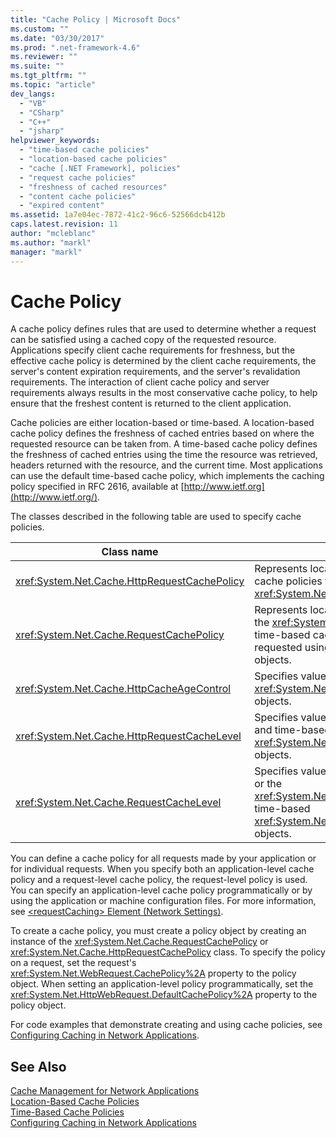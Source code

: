 ```yaml
---
title: "Cache Policy | Microsoft Docs"
ms.custom: ""
ms.date: "03/30/2017"
ms.prod: ".net-framework-4.6"
ms.reviewer: ""
ms.suite: ""
ms.tgt_pltfrm: ""
ms.topic: "article"
dev_langs: 
  - "VB"
  - "CSharp"
  - "C++"
  - "jsharp"
helpviewer_keywords: 
  - "time-based cache policies"
  - "location-based cache policies"
  - "cache [.NET Framework], policies"
  - "request cache policies"
  - "freshness of cached resources"
  - "content cache policies"
  - "expired content"
ms.assetid: 1a7e04ec-7872-41c2-96c6-52566dcb412b
caps.latest.revision: 11
author: "mcleblanc"
ms.author: "markl"
manager: "markl"
---
```

# Cache Policy
A cache policy defines rules that are used to determine whether a request can be satisfied using a cached copy of the requested resource. Applications specify client cache requirements for freshness, but the effective cache policy is determined by the client cache requirements, the server's content expiration requirements, and the server's revalidation requirements. The interaction of client cache policy and server requirements always results in the most conservative cache policy, to help ensure that the freshest content is returned to the client application.  
  
 Cache policies are either location-based or time-based. A location-based cache policy defines the freshness of cached entries based on where the requested resource can be taken from. A time-based cache policy defines the freshness of cached entries using the time the resource was retrieved, headers returned with the resource, and the current time. Most applications can use the default time-based cache policy, which implements the caching policy specified in RFC 2616, available at [http://www.ietf.org](http://www.ietf.org/).  
  
 The classes described in the following table are used to specify cache policies.  
  
|Class name|Description|  
|----------------|-----------------|  
|<xref:System.Net.Cache.HttpRequestCachePolicy>|Represents location-based and time-based cache policies for resources requested using <xref:System.Net.HttpWebRequest> objects.|  
|<xref:System.Net.Cache.RequestCachePolicy>|Represents location-based cache policies or the <xref:System.Net.Cache.RequestCacheLevel> time-based cache policy for resources requested using <xref:System.Net.WebRequest> objects.|  
|<xref:System.Net.Cache.HttpCacheAgeControl>|Specifies values used to create time-based <xref:System.Net.Cache.HttpRequestCachePolicy> objects.|  
|<xref:System.Net.Cache.HttpRequestCacheLevel>|Specifies values used to create location-based and time-based <xref:System.Net.Cache.HttpRequestCachePolicy> objects.|  
|<xref:System.Net.Cache.RequestCacheLevel>|Specifies values used to create location-based or the <xref:System.Net.Cache.RequestCacheLevel> time-based <xref:System.Net.Cache.RequestCachePolicy> objects.|  
  
 You can define a cache policy for all requests made by your application or for individual requests. When you specify both an application-level cache policy and a request-level cache policy, the request-level policy is used. You can specify an application-level cache policy programmatically or by using the application or machine configuration files. For more information, see [\<requestCaching> Element (Network Settings)](../../../docs/framework/configuring-apps/file-schema/network/requestcaching-element-network-settings.md).  
  
 To create a cache policy, you must create a policy object by creating an instance of the <xref:System.Net.Cache.RequestCachePolicy> or <xref:System.Net.Cache.HttpRequestCachePolicy> class. To specify the policy on a request, set the request's <xref:System.Net.WebRequest.CachePolicy%2A> property to the policy object. When setting an application-level policy programmatically, set the <xref:System.Net.HttpWebRequest.DefaultCachePolicy%2A> property to the policy object.  
  
 For code examples that demonstrate creating and using cache policies, see [Configuring Caching in Network Applications](../../../docs/framework/network-programming/configuring-caching-in-network-applications.md).  
  
## See Also  
 [Cache Management for Network Applications](../../../docs/framework/network-programming/cache-management-for-network-applications.md)   
 [Location-Based Cache Policies](../../../docs/framework/network-programming/location-based-cache-policies.md)   
 [Time-Based Cache Policies](../../../docs/framework/network-programming/time-based-cache-policies.md)   
 [Configuring Caching in Network Applications](../../../docs/framework/network-programming/configuring-caching-in-network-applications.md)